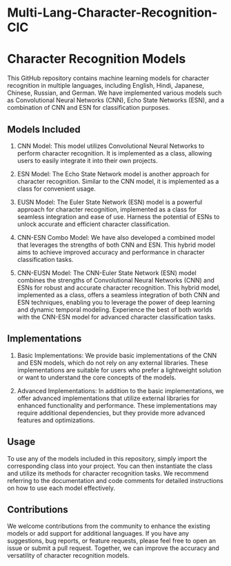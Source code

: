 # Multi-Lang-Character-Recognition-CIC


# Character Recognition Models

This GitHub repository contains machine learning models for character recognition in multiple languages, including English, Hindi, Japanese, Chinese, Russian, and German. We have implemented various models such as Convolutional Neural Networks (CNN), Echo State Networks (ESN), and a combination of CNN and ESN for classification purposes.

## Models Included

1. CNN Model: This model utilizes Convolutional Neural Networks to perform character recognition. It is implemented as a class, allowing users to easily integrate it into their own projects.

2. ESN Model: The Echo State Network model is another approach for character recognition. Similar to the CNN model, it is implemented as a class for convenient usage.

3. EUSN Model: The Euler State Network (ESN) model is a powerful approach for character recognition, implemented as a class for seamless integration and ease of use. Harness the potential of ESNs to unlock accurate and efficient character classification.

4. CNN-ESN Combo Model: We have also developed a combined model that leverages the strengths of both CNN and ESN. This hybrid model aims to achieve improved accuracy and performance in character classification tasks.

5. CNN-EUSN Model: The CNN-Euler State Network (ESN) model combines the strengths of Convolutional Neural Networks (CNN) and ESNs for robust and accurate character recognition. This hybrid model, implemented as a class, offers a seamless integration of both CNN and ESN techniques, enabling you to leverage the power of deep learning and dynamic temporal modeling. Experience the best of both worlds with the CNN-ESN model for advanced character classification tasks.


## Implementations

1. Basic Implementations: We provide basic implementations of the CNN and ESN models, which do not rely on any external libraries. These implementations are suitable for users who prefer a lightweight solution or want to understand the core concepts of the models.

2. Advanced Implementations: In addition to the basic implementations, we offer advanced implementations that utilize external libraries for enhanced functionality and performance. These implementations may require additional dependencies, but they provide more advanced features and optimizations.

## Usage

To use any of the models included in this repository, simply import the corresponding class into your project. You can then instantiate the class and utilize its methods for character recognition tasks. We recommend referring to the documentation and code comments for detailed instructions on how to use each model effectively.

## Contributions

We welcome contributions from the community to enhance the existing models or add support for additional languages. If you have any suggestions, bug reports, or feature requests, please feel free to open an issue or submit a pull request. Together, we can improve the accuracy and versatility of character recognition models.
